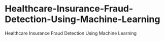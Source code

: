 # Healthcare-Insurance-Fraud-Detection-Using-Machine-Learning
Healthcare Insurance Fraud Detection Using Machine Learning

